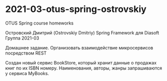 # 2021-03-otus-spring-ostrovskiy
OTUS Spring course homeworks

Островский Дмитрий (Ostrovskiy Dmitriy)
Spring Framework для Diasoft
Группа 2021-03

Домашнее задание.
Организовать взаимодействие микросервисов посредством REST

Создан новый сервис BookStore, который хранит данные о продажах книг по их ISBN номеру. Наименования, авторы, жанры запрашиваются у сервиса MyBooks.
